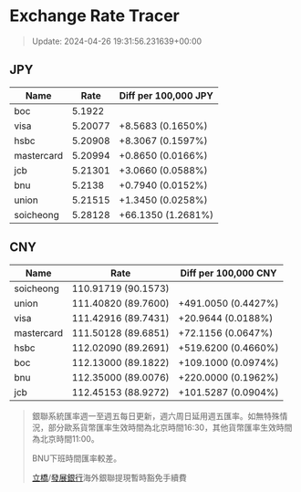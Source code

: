 # Exchange Rate Tracer

> Update: 2024-04-26 19:31:56.231639+00:00

## JPY

| Name       |    Rate | Diff per 100,000 JPY   |
|------------|---------|------------------------|
| boc        | 5.1922  |                        |
| visa       | 5.20077 | +8.5683 (0.1650%)      |
| hsbc       | 5.20908 | +8.3067 (0.1597%)      |
| mastercard | 5.20994 | +0.8650 (0.0166%)      |
| jcb        | 5.21301 | +3.0660 (0.0588%)      |
| bnu        | 5.2138  | +0.7940 (0.0152%)      |
| union      | 5.21515 | +1.3450 (0.0258%)      |
| soicheong  | 5.28128 | +66.1350 (1.2681%)     |

## CNY

| Name       | Rate                | Diff per 100,000 CNY   |
|------------|---------------------|------------------------|
| soicheong  | 110.91719	(90.1573) |                        |
| union      | 111.40820	(89.7600) | +491.0050 (0.4427%)    |
| visa       | 111.42916	(89.7431) | +20.9644 (0.0188%)     |
| mastercard | 111.50128	(89.6851) | +72.1156 (0.0647%)     |
| hsbc       | 112.02090	(89.2691) | +519.6200 (0.4660%)    |
| boc        | 112.13000	(89.1822) | +109.1000 (0.0974%)    |
| bnu        | 112.35000	(89.0076) | +220.0000 (0.1962%)    |
| jcb        | 112.45153	(88.9272) | +101.5287 (0.0904%)    |


> 銀聯系統匯率週一至週五每日更新，週六周日延用週五匯率。如無特殊情況，部分歐系貨幣匯率生效時間為北京時間16:30，其他貨幣匯率生效時間為北京時間11:00。
>
> BNU下班時間匯率較差。
>
> [立橋](https://www.wlbank.com.mo/uploads/ueditor/file/20181211/1544536513900230.pdf)/[發展銀行](https://www.mdb.com.mo/Service_Charges_20230728.pdf)海外銀聯提現暫時豁免手續費

